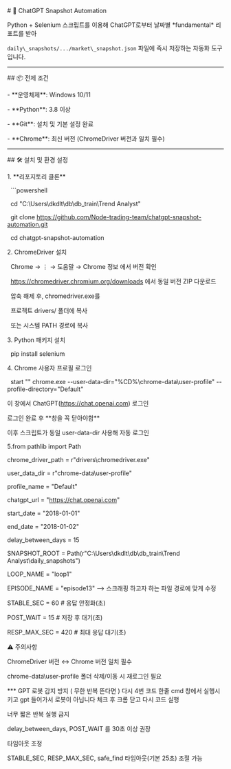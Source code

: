 \# 🚀 ChatGPT Snapshot Automation



Python + Selenium 스크립트를 이용해 ChatGPT로부터 날짜별 \*fundamental\* 리포트를 받아  

`daily\_snapshots/.../market\_snapshot.json` 파일에 즉시 저장하는 자동화 도구입니다.



---



\## 📦 전제 조건

\- \*\*운영체제\*\*: Windows 10/11  

\- \*\*Python\*\*: 3.8 이상  

\- \*\*Git\*\*: 설치 및 기본 설정 완료  

\- \*\*Chrome\*\*: 최신 버전 (ChromeDriver 버전과 일치 필수)  



---



\## 🛠️ 설치 및 환경 설정



1\. \*\*리포지토리 클론\*\*

&nbsp;  ```powershell

&nbsp;  cd "C:\\Users\\dkdlt\\db\\db\_train\\Trend Analyst"

&nbsp;  git clone https://github.com/Node-trading-team/chatgpt-snapshot-automation.git

&nbsp;  cd chatgpt-snapshot-automation



2\. ChromeDriver 설치

&nbsp;   Chrome → ⋮ → 도움말 → Chrome 정보 에서 버전 확인

&nbsp;   https://chromedriver.chromium.org/downloads 에서 동일 버전 ZIP 다운로드

&nbsp;   압축 해제 후, chromedriver.exe를

&nbsp;   프로젝트 drivers/ 폴더에 복사

&nbsp;   또는 시스템 PATH 경로에 복사



3\. Python 패키지 설치 

&nbsp;   pip install selenium



4\. Chrome 사용자 프로필 로그인

&nbsp;   start "" chrome.exe --user-data-dir="%CD%\\chrome-data\\user-profile" --profile-directory="Default"

이 창에서 ChatGPT(https://chat.openai.com) 로그인

로그인 완료 후 \*\*창을 꼭 닫아야함\*\* 

이후 스크립트가 동일 user-data-dir 사용해 자동 로그인



5.from pathlib import Path



chrome\_driver\_path = r"drivers\\chromedriver.exe"

user\_data\_dir      = r"chrome-data\\user-profile"

profile\_name       = "Default"

chatgpt\_url        = "https://chat.openai.com"



start\_date         = "2018-01-01"

end\_date           = "2018-01-02"

delay\_between\_days = 15



SNAPSHOT\_ROOT      = Path(r"C:\\Users\\dkdlt\\db\\db\_train\\Trend Analyst\\daily\_snapshots")

LOOP\_NAME          = "loop1"

EPISODE\_NAME       = "episode13"  --> 스크래핑 하고자 하는 파일 경로에 맞게 수정



STABLE\_SEC         = 60    # 응답 안정화(초)

POST\_WAIT          = 15    # 저장 후 대기(초)

RESP\_MAX\_SEC       = 420   # 최대 응답 대기(초)



⚠️ 주의사항

ChromeDriver 버전 ↔ Chrome 버전 일치 필수



chrome-data\\user-profile 폴더 삭제/이동 시 재로그인 필요

\*\*\* GPT 로봇 감지 방지 ( 무한 반복 뜬다면 ) 다시 4번 코드 한줄 cmd 창에서 실행시키고 gpt 들어가서 로봇이 아닙니다 체크 후 크롬 닫고 다시 코드 실행

너무 짧은 반복 실행 금지

delay\_between\_days, POST\_WAIT 를 30초 이상 권장

타임아웃 조정

STABLE\_SEC, RESP\_MAX\_SEC, safe\_find 타임아웃(기본 25초) 조절 가능

